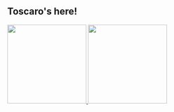  ## Toscaro's here!
 
 <div>
  <a href="https://github.com/toscaro">
  <img height="180em" src="https://github-readme-stats.vercel.app/api?username=toscaro&show_icons=true&custom_title=Toscaro%27s%20GitHub%20Stats&include_all_commits=true&count_private=true&title_color=FF4433&bg_color=191919&text_color=FCF6F5FF&border_color=FCF6F5FF&icon_color=33EEFF"/>
  <img height="180em" src="https://github-readme-stats.vercel.app/api/top-langs/?username=toscaro&layout=compact&langs_count=10&title_color=FF4433&bg_color=191919&text_color=FCF6F5FF&border_color=FCF6F5FF"/>
<div>
